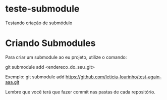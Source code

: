 # teste-submodule
Testando criação de submódulo

# Criando Submodules
Para criar um submodule ao eu projeto, utilize o comando:

git submodule add <endereco_do_seu_git>

Exemplo: git submodule add https://github.com/leticia-lourinho/test-again-aaa.git

Lembre que você terá que fazer commit nas pastas de cada repositório.
